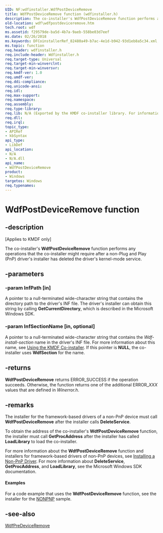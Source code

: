```yaml
---
UID: NF:wdfinstaller.WdfPostDeviceRemove
title: WdfPostDeviceRemove function (wdfinstaller.h)
description: The co-installer's WdfPostDeviceRemove function performs any operations that the co-installer might require after a non-Plug and Play (PnP) driver's installer has deleted the driver's kernel-mode service.
old-location: wdf\wdfpostdeviceremove.htm
tech.root: wdf
ms.assetid: f29579de-ba5d-4b7a-9aeb-558be03d7eef
ms.date: 02/26/2018
ms.keywords: DFCoinstallerRef_82480a49-b7ac-4e1d-b942-93d1eb8a5c34.xml, WdfPostDeviceRemove, WdfPostDeviceRemove function, kmdf.wdfpostdeviceremove, wdf.wdfpostdeviceremove, wdfinstaller/WdfPostDeviceRemove
ms.topic: function
req.header: wdfinstaller.h
req.include-header: Wdfinstaller.h
req.target-type: Universal
req.target-min-winverclnt: 
req.target-min-winversvr: 
req.kmdf-ver: 1.0
req.umdf-ver: 
req.ddi-compliance: 
req.unicode-ansi: 
req.idl: 
req.max-support: 
req.namespace: 
req.assembly: 
req.type-library: 
req.lib: N/A (Exported by the KMDF co-installer library. For information about the co-installer library's filename, see Using the KMDF Co-installer.)
req.dll: 
req.irql: 
topic_type:
- APIRef
- kbSyntax
api_type:
- LibDef
api_location:
- N/A
- N/A.dll
api_name:
- WdfPostDeviceRemove
product:
- Windows
targetos: Windows
req.typenames: 
---
```


# WdfPostDeviceRemove function


## -description


<p class="CCE_Message">[Applies to KMDF only]</p>

The co-installer's <b>WdfPostDeviceRemove</b> function performs any operations that the co-installer might require after a non-Plug and Play (PnP) driver's installer has deleted the driver's kernel-mode service. 


## -parameters




### -param InfPath [in]

A pointer to a null-terminated wide-character string that contains the directory path to the driver's INF file. The driver's installer can obtain this string by calling <b>GetCurrentDirectory</b>, which is described in the Microsoft Windows SDK.


### -param InfSectionName [in, optional]

A pointer to a null-terminated wide-character string that contains the <i>Wdf-install-section</i> name in the driver's INF file. For more information about this name, see <a href="https://docs.microsoft.com/windows-hardware/drivers/wdf/installing-the-framework-s-co-installer">Using the KMDF Co-installer</a>. If this pointer is <b>NULL</b>, the co-installer uses <b>WdfSection</b> for the name.


## -returns



<b>WdfPostDeviceRemove</b> returns ERROR_SUCCESS if the operation succeeds. Otherwise, the function returns one of the additional ERROR_<i>XXX</i> values that are defined in <i>Winerror.h</i>.




## -remarks



The installer for the framework-based drivers of a non-PnP device must call <b>WdfPostDeviceRemove</b> after the installer calls <b>DeleteService</b>.

To obtain the address of the co-installer's <b>WdfPostDeviceRemove</b> function, the installer must call <b>GetProcAddress</b> after the installer has called <b>LoadLibrary</b> to load the co-installer.

For more information about the <b>WdfPostDeviceRemove</b> function and installers for framework-based drivers of non-PnP devices, see <a href="https://msdn.microsoft.com/99676d85-feb2-482c-a91b-cfc48be5904c">Installing a Non-PnP Driver</a>. For more information about <b>DeleteService</b>, <b>GetProcAddress</b>, and <b>LoadLibrary</b>, see the Microsoft Windows SDK documentation.


#### Examples

For a code example that uses the <b>WdfPostDeviceRemove</b> function, see the installer for the <a href="https://docs.microsoft.com/windows-hardware/drivers/wdf/sample-kmdf-drivers">NONPNP</a> sample.

<div class="code"></div>



## -see-also




<a href="https://msdn.microsoft.com/library/windows/hardware/ff548840">WdfPreDeviceRemove</a>
 

 

